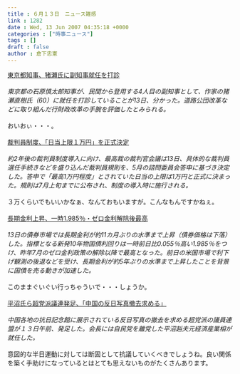 ```yaml
---
title : ６月１３日　ニュース雑感
link : 1282
date : Wed, 13 Jun 2007 04:35:18 +0000
categories : ["時事ニュース"]
tags : []
draft : false
author : 倉下忠憲
---
```


<A HREF="http://www.nikkei.co.jp/news/main/20070613AT1G1300W13062007.html" TARGET="_blank">東京都知事、猪瀬氏に副知事就任を打診</A><BR><BR><I>東京都の石原慎太郎知事が、民間から登用する4人目の副知事として、作家の猪瀬直樹氏（60）に就任を打診していることが13日、分かった。道路公団改革などに取り組んだ行財政改革の手腕を評価したとみられる。</I><BR><BR>おいおぃ・・・。<BR><BR><A HREF="http://www.nikkei.co.jp/news/main/20070613STXKC071612062007.html" TARGET="_blank">裁判員制度、「日当上限１万円」を正式決定</A><BR><BR><I>約2年後の裁判員制度導入に向け、最高裁の裁判官会議は13日、具体的な裁判員選任手続きなどを盛り込んだ裁判員規則を、5月の諮問委員会答申に基づき決定した。答申で「最高1万円程度」とされていた日当の上限は1万円と正式に決まった。規則は7月上旬までに公布され、制度の導入時に施行される。 </I><BR><BR>３万くらいでもいいかなぁ、なんておもいますが。こんなもんですかねぇ。<BR><BR><A HREF="http://www.nikkei.co.jp/news/keizai/20070613AT2C1300D13062007.html" TARGET="_blank">長期金利上昇、一時1.985％・ゼロ金利解除後最高</A><BR><BR><I>13日の債券市場では長期金利が約11カ月ぶりの水準まで上昇（債券価格は下落）した。指標となる新発10年物国債利回りは一時前日比0.055％高い1.985％をつけ、昨年7月のゼロ金利政策の解除以降で最高となった。前日の米国市場で利下げ観測の後退などを受け、長期金利が約5年ぶりの水準まで上昇したことを背景に国債を売る動きが加速した。</I><BR><BR>このままぐいぐい行っちゃういで・・・しょうか。<BR><BR><A HREF="http://www.sankei.co.jp/seiji/seikyoku/070613/skk070613003.htm" TARGET="_blank">平沼氏ら超党派議連発足、「中国の反日写真撤去求める」 </A><BR><BR><I>中国各地の抗日記念館に展示されている反日写真の撤去を求める超党派の議員連盟が１３日午前、発足した。会長には自民党を離党した平沼赳夫元経済産業相が就任した。</I><BR><BR>意図的な半日運動に対しては断固として抗議していくべきでしょうね。良い関係を築く手助けになっているとはとても思えないものがたくさんあります。<br><br>
